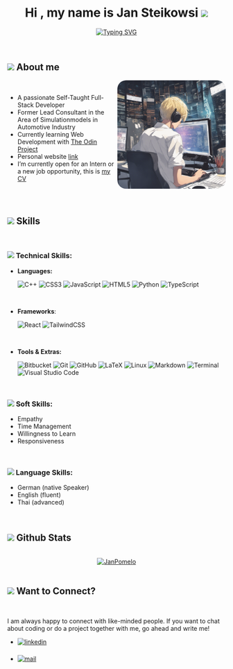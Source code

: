 <h1 align="center"><b>Hi , my name is Jan Steikowsi </b><img src="https://media.giphy.com/media/hvRJCLFzcasrR4ia7z/giphy.gif" width="35"></h1>
<!--  -->
<p align="center">
<a href="https://git.io/typing-svg"><img src="https://readme-typing-svg.demolab.com?font=Fira+Code&duration=3000&pause=1000&center=true&vCenter=true&random=false&width=435&lines=Self-Taught+Full-Stack-Developer...;Bachelor+of+Engineering...;Former+Lead+Consultant...;Motorsport+Enthusiast...;Lifelong+Learning+%3C3" alt="Typing SVG" /></a>
</p>


<br>
	
## <img src="https://media3.giphy.com/media/QsCxLxfVPtGA8JWMen/giphy.webp?cid=b03b009duwt70ccxtrlvhtofypif8na4motdbb83gw3tkt9p&ep=v1_gifs_gifId&rid=giphy.webp&ct=s" height="20"/><b> About me </b>

<picture> <img align="right" style='border-radius: 20px' src="https://raw.githubusercontent.com/JanPomelo/janpomelo/main/coding.png" width = 250px></picture>

<br>

- A passionate Self-Taught Full-Stack Developer
- Former Lead Consultant in the Area of Simulationmodels in Automotive Industry
- Currently learning Web Development with [The Odin Project](https://www.theodinproject.com)
- Personal website [link](https://www.janpomelo.com)
- I’m currently open for an Intern or a new job opportunity, this is [my CV](CV-Jan-Steikowski.pdf)

<br><br>

## <img src="https://media4.giphy.com/media/QssGEmpkyEOhBCb7e1/giphy.webp?cid=b03b009dd7vjcyqacv20wv1bd6esw7vsmqy4hivoijuls7tx&ep=v1_gifs_gifId&rid=giphy.webp&ct=s" height ="20"><b> Skills </b>
<br>
<p align="center">
  
### <img src="https://media4.giphy.com/media/VJ65NK5synjTaL4D0I/giphy.webp?cid=b03b009d9s8t7jn004cbybeu2av3fzsq3qh6mpz5v5pwp039&ep=v1_gifs_gifId&rid=giphy.webp&ct=s" height ="20"> <b> Technical Skills: </b>

- **Languages:**

    ![C++](https://img.shields.io/badge/c++-%2300599C.svg?style=for-the-badge&logo=c%2B%2B&logoColor=white)
    ![CSS3](https://img.shields.io/badge/css3-%231572B6.svg?style=for-the-badge&logo=css3&logoColor=white)
    ![JavaScript](https://img.shields.io/badge/javascript-%23323330.svg?style=for-the-badge&logo=javascript&logoColor=%23F7DF1E)
    ![HTML5](https://img.shields.io/badge/html5-%23E34F26.svg?style=for-the-badge&logo=html5&logoColor=white)
    ![Python](https://img.shields.io/badge/python-3670A0?style=for-the-badge&logo=python&logoColor=ffdd54)
    ![TypeScript](https://img.shields.io/badge/typescript-%23007ACC.svg?style=for-the-badge&logo=typescript&logoColor=white)

<br>   
    
- **Frameworks**:

   ![React](https://img.shields.io/badge/react-%2320232a.svg?style=for-the-badge&logo=react&logoColor=%2361DAFB)
   ![TailwindCSS](https://img.shields.io/badge/tailwindcss-%2338B2AC.svg?style=for-the-badge&logo=tailwind-css&logoColor=white)

<br>

- **Tools & Extras:**
  
    ![Bitbucket](https://img.shields.io/badge/bitbucket-%230047B3.svg?style=for-the-badge&logo=bitbucket&logoColor=white)
    ![Git](https://img.shields.io/badge/git-%23F05033.svg?style=for-the-badge&logo=git&logoColor=white)
    ![GitHub](https://img.shields.io/badge/github-%23121011.svg?style=for-the-badge&logo=github&logoColor=white)
    ![LaTeX](https://img.shields.io/badge/latex-%23008080.svg?style=for-the-badge&logo=latex&logoColor=white)
    ![Linux](https://img.shields.io/badge/Linux-FCC624?style=for-the-badge&logo=linux&logoColor=black)
    ![Markdown](https://img.shields.io/badge/markdown-%23000000.svg?style=for-the-badge&logo=markdown&logoColor=white)
    ![Terminal](https://img.shields.io/badge/Terminal-%23054020?style=for-the-badge&logo=gnu-bash&logoColor=white)
    ![Visual Studio Code](https://img.shields.io/badge/Visual%20Studio%20Code-0078d7.svg?style=for-the-badge&logo=visual-studio-code&logoColor=white)
    
<br>

### <img src="https://media0.giphy.com/media/nvqVfzEX1cL8E2YrMQ/giphy.webp?cid=b03b009dm0s88hpw5be3gxv3awblm1drk9dtjidak62oxo4s&ep=v1_gifs_gifId&rid=giphy.webp&ct=s" height='20' > <b> Soft Skills: </b>

  - Empathy
  - Time Management
  - Willingness to Learn
  - Responsiveness

<br>

### <img src="https://media1.giphy.com/media/HVofJOWFXGpDX4xeg1/giphy.webp?cid=b03b009d7wijd21iv2eipy5gcu3uarc6670vyzuxwsvuo422&ep=v1_gifs_gifId&rid=giphy.webp&ct=s" height='20' ><b> Language Skills: </b>

  - German (native Speaker)
  - English (fluent)
  - Thai (advanced)
</p>

<br>


## <img src="https://media0.giphy.com/media/iY8CRBdQXODJSCERIr/giphy.webp?cid=b03b009dtwf9vr1a1r93nl6wgsed24qqhmmlbl58e2vvwp56&ep=v1_gifs_gifId&rid=giphy.webp&ct=s" height="20"><b> Github Stats </b>
<br>

<div align="center">

<div align="center">
  <a href="https://github.com/janpomelo/">
    <img src="https://github-readme-stats.vercel.app/api/top-langs?username=janpomelo&show_icons=true&locale=en&layout=compact&line_height=20&title_color=7A7ADB&icon_color=2234AE&text_color=D3D3D3&bg_color=0,000000,130F40" width="375"  alt="JanPomelo"/>
  </a>
</div>
<br>
</div>


## <img src="https://media3.giphy.com/media/KtHYHsCSQurUc7Kuf3/giphy.webp?cid=b03b009dgth9l5prkw1xfk2cgc4d72uo53ze7ukcbesmsjmg&ep=v1_gifs_gifId&rid=giphy.webp&ct=s" height='20' ><b> Want to Connect? </b>
<br>
<div align='left'>

<p>I am always happy to connect with like-minded people. If you want to chat about coding or do a project together with me, go ahead and write me!</p>
<ul>

<li>
<a href="https://linkedin.com/in/jan-steikowski" target="_blank">
<img src="https://img.shields.io/badge/linkedin:  Jan%20Steikowski-%2300acee.svg?color=405DE6&style=for-the-badge&logo=linkedin&logoColor=white" alt=linkedin style="margin-bottom: 5px;"/>
</a>
</li>

<br>

<li>
<a href="mailto:j.steikowski@aol.com" target="_blank">
<img src="https://img.shields.io/badge/mail:  Jan%20Steikowski-%23EA4335.svg?style=for-the-badge&logo=gmail&logoColor=white" alt=mail style="margin-bottom: 5px;" />
</a>
</li>
	
</ul>
</div>

<br>
